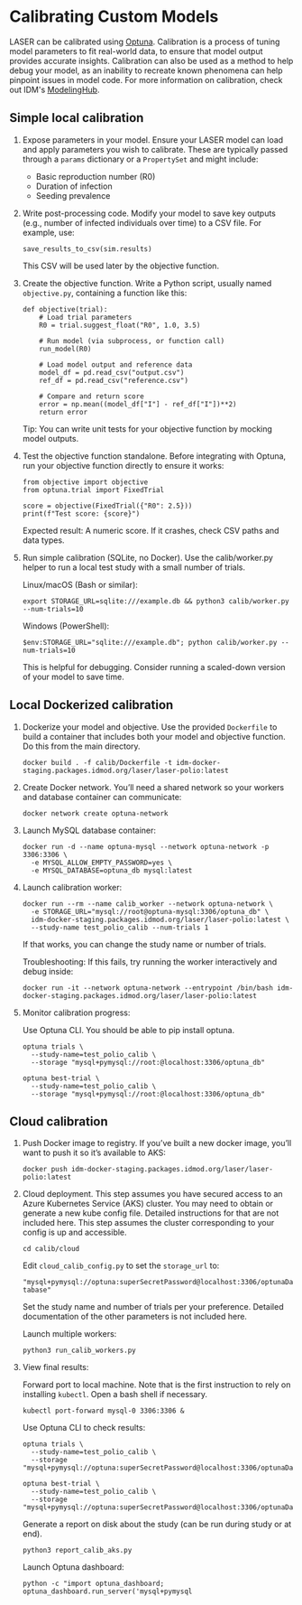 # Calibrating Custom Models

LASER can be calibrated using [Optuna](https://optuna.org/). Calibration is a process of tuning model parameters to fit real-world data, to ensure that model output provides accurate insights. Calibration can also be used as a method to help debug your model, as an inability to recreate known phenomena can help pinpoint issues in model code. For more information on calibration, check out IDM's [ModelingHub](https://institutefordiseasemodeling.github.io/modeling-hub/calibration/).


## Simple local calibration

1. Expose parameters in your model. Ensure your LASER model can load and apply parameters you wish to calibrate. These are typically passed through a `params` dictionary or a `PropertySet` and might include:

    - Basic reproduction number (R0)
    - Duration of infection
    - Seeding prevalence

1. Write post-processing code. Modify your model to save key outputs (e.g., number of infected individuals over time) to a CSV file. For example, use:

    `save_results_to_csv(sim.results)`

    This CSV will be used later by the objective function.

1. Create the objective function. Write a Python script, usually named `objective.py`, containing a function like this:

    ```
    def objective(trial):
        # Load trial parameters
        R0 = trial.suggest_float("R0", 1.0, 3.5)

        # Run model (via subprocess, or function call)
        run_model(R0)

        # Load model output and reference data
        model_df = pd.read_csv("output.csv")
        ref_df = pd.read_csv("reference.csv")

        # Compare and return score
        error = np.mean((model_df["I"] - ref_df["I"])**2)
        return error
    ```

    Tip: You can write unit tests for your objective function by mocking model outputs.

1. Test the objective function standalone. Before integrating with Optuna, run your objective function directly to ensure it works:

    ```
    from objective import objective
    from optuna.trial import FixedTrial

    score = objective(FixedTrial({"R0": 2.5}))
    print(f"Test score: {score}")
    ```

    Expected result: A numeric score. If it crashes, check CSV paths and data types.

1. Run simple calibration (SQLite, no Docker). Use the calib/worker.py helper to run a local test study with a small number of trials.

    Linux/macOS (Bash or similar):

    ```
    export STORAGE_URL=sqlite:///example.db && python3 calib/worker.py --num-trials=10
    ```

    Windows (PowerShell):

    ```
    $env:STORAGE_URL="sqlite:///example.db"; python calib/worker.py --num-trials=10
    ```

    This is helpful for debugging. Consider running a scaled-down version of your model to save time.


## Local Dockerized calibration

1. Dockerize your model and objective. Use the provided `Dockerfile` to build a container that includes both your model and objective function. Do this from the main directory.

    `docker build . -f calib/Dockerfile -t idm-docker-staging.packages.idmod.org/laser/laser-polio:latest`

1. Create Docker network. You’ll need a shared network so your workers and database container can communicate:

    `docker network create optuna-network`

1. Launch MySQL database container:

    ```
    docker run -d --name optuna-mysql --network optuna-network -p 3306:3306 \
      -e MYSQL_ALLOW_EMPTY_PASSWORD=yes \
      -e MYSQL_DATABASE=optuna_db mysql:latest
    ```

1. Launch calibration worker:

    ```
    docker run --rm --name calib_worker --network optuna-network \
      -e STORAGE_URL="mysql://root@optuna-mysql:3306/optuna_db" \
      idm-docker-staging.packages.idmod.org/laser/laser-polio:latest \
      --study-name test_polio_calib --num-trials 1
    ```

    If that works, you can change the study name or number of trials.

    Troubleshooting: If this fails, try running the worker interactively and debug inside:

    `docker run -it --network optuna-network --entrypoint /bin/bash idm-docker-staging.packages.idmod.org/laser/laser-polio:latest`


1. Monitor calibration progress:

    Use Optuna CLI. You should be able to pip install optuna.

    ```
    optuna trials \
      --study-name=test_polio_calib \
      --storage "mysql+pymysql://root:@localhost:3306/optuna_db"

    optuna best-trial \
      --study-name=test_polio_calib \
      --storage "mysql+pymysql://root:@localhost:3306/optuna_db"
    ```


## Cloud calibration

1. Push Docker image to registry. If you’ve built a new docker image, you’ll want to push it so it’s available to AKS:

    `docker push idm-docker-staging.packages.idmod.org/laser/laser-polio:latest`

1. Cloud deployment. This step assumes you have secured access to an Azure Kubernetes Service (AKS) cluster. You may need to obtain or generate a new kube config file. Detailed instructions for that are not included here. This step assumes the cluster corresponding to your config is up and accessible.

    `cd calib/cloud`

    Edit `cloud_calib_config.py` to set the `storage_url` to:

    `"mysql+pymysql://optuna:superSecretPassword@localhost:3306/optunaDatabase"`

    Set the study name and number of trials per your preference. Detailed documentation of the other parameters is not included here.

    Launch multiple workers:

    `python3 run_calib_workers.py`

1. View final results:

    Forward port to local machine. Note that is the first instruction to rely on installing `kubectl`. Open a bash shell if necessary.

    `kubectl port-forward mysql-0 3306:3306 &`

    Use Optuna CLI to check results:

    ```
    optuna trials \
      --study-name=test_polio_calib \
      --storage "mysql+pymysql://optuna:superSecretPassword@localhost:3306/optunaDatabase"

    optuna best-trial \
      --study-name=test_polio_calib \
      --storage "mysql+pymysql://optuna:superSecretPassword@localhost:3306/optunaDatabase"
    ```

    Generate a report on disk about the study (can be run during study or at end).

    `python3 report_calib_aks.py`

    Launch Optuna dashboard:

    `python -c "import optuna_dashboard; optuna_dashboard.run_server('mysql+pymysql`


<!-- did not include the sections on workflow steps, iterative dev cycle, expected output, error handling, etc. as these feel like notes for an internal user. Not very relevant to public user base, but we can discuss :-) -->